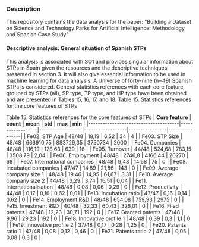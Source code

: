 ### Description
This repository contains the data analysis for the paper: "Building a Dataset on Science and Technology Parks for Artificial Intelligence: Methodology and Spanish Case Study"

#### Descriptive analysis: General situation of Spanish STPs
This analysis is associated with SO1 and provides singular information about STPs in Spain given the resources and the descriptive techniques presented in section 3. It will also give essential information to be used in machine learning for data analysis.
A Universe of forty-nine (n=49) Spanish STPs is considered. General statistics references with each core feature, grouped by STPs (all), SP type, TP type, and HP type have been obtained and are presented in Tables 15, 16, 17, and 18.
Table 15. Statistics references for the core features of STPs


Table 15. Statistics references for the core features of STPs
| **Core feature**              | **count** | **mean**  | **std**   | **max** | **min** |
|--------------------------------------|------------------|------------------|------------------|----------------|----------------|
|     Fe02. STP Age                    |     48/48        |     18,19        |     6,52         |     34         |     4          |
|     Fe03. STP Size                   |     48/48        |     666910,75    |     883729,35    |     3750734    |     2000       |
|     Fe04. Companies                  |     48/48        |     116,19       |     128,63       |     639        |     16         |
|     Fe05. Turnover                   |     44/48        |     524,68       |     783,15       |     3508,79    |     2,04       |
|     Fe06. Employment                 |     48/48        |     2746,8       |     4166,44      |     20270      |     68         |
|     Fe07. International companies    |     48/48        |     9,48         |     14,68        |     75         |     0          |
|     Fe08. Incubated companies        |     47/47        |     14,89        |     21,86        |     143        |     0          |
|     Fe09. Average company size 1     |     48/48        |     19,46        |     14,95        |     61,67      |     3,31       |
|     Fe10. Average company size 2     |     44/48        |     3,29         |     3,74         |     16,51      |     0,04       |
|     Fe11. Internationalisation       |     48/48        |     0,08         |     0,06         |     0,29       |     0          |
|     Fe12. Productivity               |     44/48        |     0,17         |     0,16         |     0,62       |     0,01       |
|     Fe13. Incubation ratio           |     47/47        |     0,16         |     0,14         |     0,62       |     0          |
|     Fe14. Employment R&D             |     48/48        |     654,08       |     759,93       |     2975       |     0          |
|     Fe15. Investment R&D             |     40/48        |     32,33        |     60,43        |     326,01     |     0          |
|     Fe16. Filed patents              |     47/48        |     12,23        |     30,71        |     192        |     0          |
|     Fe17. Granted patents            |     47/48        |     9,96         |     29,23        |     192        |     0          |
|     Fe18. Innovative profile 1       |     48/48        |     0,39         |     0,3          |     1,1        |     0          |
|     Fe19. Innovative profile 2       |     37/48        |     0,17         |     0,28         |     1,25       |     0          |
|     Fe20. Patents ratio 1            |     47/48        |     0,08         |     0,12         |     0,46       |     0          |
|     Fe21. Patents ratio 2            |     47/48        |     0,05         |     0,08         |     0,3        |     0          |




